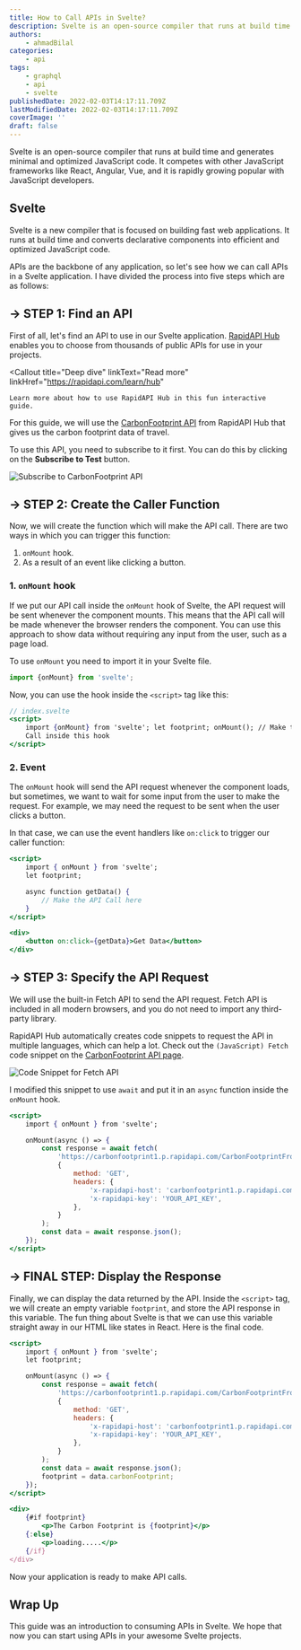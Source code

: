 ```yaml
---
title: How to Call APIs in Svelte?
description: Svelte is an open-source compiler that runs at build time and generates minimal and optimized JavaScript code. It competes with other JavaScript frameworks like React, Angular, and Vue. This guide will demonstrate how you can consume APIs in a Svelte application.
authors:
    - ahmadBilal
categories:
    - api
tags:
    - graphql
    - api
    - svelte
publishedDate: 2022-02-03T14:17:11.709Z
lastModifiedDate: 2022-02-03T14:17:11.709Z
coverImage: ''
draft: false
---
```


<Lead>
	Svelte is an open-source compiler that runs at build time and generates
	minimal and optimized JavaScript code. It competes with other JavaScript
	frameworks like React, Angular, Vue, and it is rapidly growing popular with
	JavaScript developers.
</Lead>

## Svelte

Svelte is a new compiler that is focused on building fast web applications. It runs at build time and converts declarative components into efficient and optimized JavaScript code.

APIs are the backbone of any application, so let's see how we can call APIs in a Svelte application. I have divided the process into five steps which are as follows:

## → STEP 1: Find an API

First of all, let's find an API to use in our Svelte application. [RapidAPI Hub](https://RapidAPI.com/hub?utm_source=RapidAPI.com/guides&utm_medium=DevRel&utm_campaign=DevRel) enables you to choose from thousands of public APIs for use in your projects.

<Callout
	title="Deep dive"
	linkText="Read more"
	linkHref="https://rapidapi.com/learn/hub"
>
	Learn more about how to use RapidAPI Hub in this fun interactive guide.
</Callout>

For this guide, we will use the [CarbonFootprint API](https://RapidAPI.com/carbonandmore-carbonandmore-default/api/carbonfootprint1/?utm_source=RapidAPI.com/guides&utm_medium=DevRel&utm_campaign=DevRel) from RapidAPI Hub that gives us the carbon footprint data of travel.

To use this API, you need to subscribe to it first. You can do this by clicking on the **Subscribe to Test** button.

![Subscribe to CarbonFootprint API](https://raw.githubusercontent.com/RapidAPI/DevRel-Stack-Data/production/guides/posts/build-carbon-footprint-app/images/subscribe.png)

## → STEP 2: Create the Caller Function

Now, we will create the function which will make the API call. There are two ways in which you can trigger this function:

1. `onMount` hook.
2. As a result of an event like clicking a button.

### 1. `onMount` hook

If we put our API call inside the `onMount` hook of Svelte, the API request will be sent whenever the component mounts. This means that the API call will be made whenever the browser renders the component. You can use this approach to show data without requiring any input from the user, such as a page load.

To use `onMount` you need to import it in your Svelte file.

```jsx
import {onMount} from 'svelte';
```

Now, you can use the hook inside the `<script>` tag like this:

```jsx
// index.svelte
<script>
	import {onMount} from 'svelte'; let footprint; onMount(); // Make the API
	Call inside this hook
</script>
```

### 2. Event

The `onMount` hook will send the API request whenever the component loads, but sometimes, we want to wait for some input from the user to make the request. For example, we may need the request to be sent when the user clicks a button.

In that case, we can use the event handlers like `on:click` to trigger our caller function:

```jsx
<script>
    import { onMount } from 'svelte';
    let footprint;

    async function getData() {
        // Make the API Call here
    }
</script>

<div>
    <button on:click={getData}>Get Data</button>
</div>
```

## → STEP 3: Specify the API Request

We will use the built-in Fetch API to send the API request. Fetch API is included in all modern browsers, and you do not need to import any third-party library.

RapidAPI Hub automatically creates code snippets to request the API in multiple languages, which can help a lot. Check out the `(JavaScript) Fetch` code snippet on the [CarbonFootprint API page](https://RapidAPI.com/carbonandmore-carbonandmore-default/api/carbonfootprint1/?utm_source=RapidAPI.com/guides&utm_medium=DevRel&utm_campaign=DevRel).

![Code Snippet for Fetch API](https://raw.githubusercontent.com/RapidAPI/DevRel-Stack-Data/production/guides/posts/call-apis-svelte/images/snippet.png)

I modified this snippet to use `await` and put it in an `async` function inside the `onMount` hook.

```jsx
<script>
    import { onMount } from 'svelte';

    onMount(async () => {
        const response = await fetch(
            'https://carbonfootprint1.p.rapidapi.com/CarbonFootprintFromCarTravel?distance=100&vehicle=SmallDieselCar',
            {
                method: 'GET',
                headers: {
                    'x-rapidapi-host': 'carbonfootprint1.p.rapidapi.com',
                    'x-rapidapi-key': 'YOUR_API_KEY',
                },
            }
        );
        const data = await response.json();
    });
</script>
```

## → FINAL STEP: Display the Response

Finally, we can display the data returned by the API. Inside the `<script>` tag, we will create an empty variable `footprint`, and store the API response in this variable. The fun thing about Svelte is that we can use this variable straight away in our HTML like states in React. Here is the final code.

```jsx
<script>
    import { onMount } from 'svelte';
    let footprint;

    onMount(async () => {
        const response = await fetch(
            'https://carbonfootprint1.p.rapidapi.com/CarbonFootprintFromCarTravel?distance=100&vehicle=SmallDieselCar',
            {
                method: 'GET',
                headers: {
                    'x-rapidapi-host': 'carbonfootprint1.p.rapidapi.com',
                    'x-rapidapi-key': 'YOUR_API_KEY',
                },
            }
        );
        const data = await response.json();
        footprint = data.carbonFootprint;
    });
</script>

<div>
    {#if footprint}
        <p>The Carbon Footprint is {footprint}</p>
    {:else}
        <p>loading.....</p>
    {/if}
</div>
```

Now your application is ready to make API calls.

## Wrap Up

This guide was an introduction to consuming APIs in Svelte. We hope that now you can start using APIs in your awesome Svelte projects.
